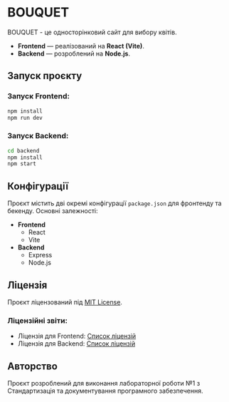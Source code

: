 # BOUQUET

BOUQUET - це односторінковий сайт для вибору квітів.
- **Frontend** — реалізований на **React (Vite)**.
- **Backend** — розроблений на **Node.js**.

## Запуск проєкту

### Запуск Frontend:
```sh
npm install
npm run dev
```

### Запуск Backend:
```sh
cd backend
npm install
npm start
```

## Конфігурації
Проєкт містить дві окремі конфігурації `package.json` для фронтенду та бекенду. 
Основні залежності:
- **Frontend**
  - React
  - Vite
- **Backend**
  - Express
  - Node.js 

## Ліцензія

Проєкт ліцензований під [MIT License](./LICENSE).

### Ліцензійні звіти:
- Ліцензія для Frontend: [Список ліцензій](./license-summary-frontend.txt)
- Ліцензія для Backend: [Список ліцензій](./backend/license-summary-backend.txt)

## Авторство
Проєкт розроблений для виконання лабораторної роботи №1 з Стандартизація та документування програмного забезпечення.